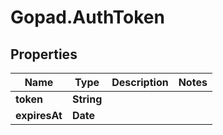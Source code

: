 # Gopad.AuthToken

## Properties

Name | Type | Description | Notes
------------ | ------------- | ------------- | -------------
**token** | **String** |  | 
**expiresAt** | **Date** |  | 


